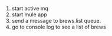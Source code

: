 1. start active mq
2. start mule app
3. send a message to brews.list queue.
4. go to console log to see a list of brews 